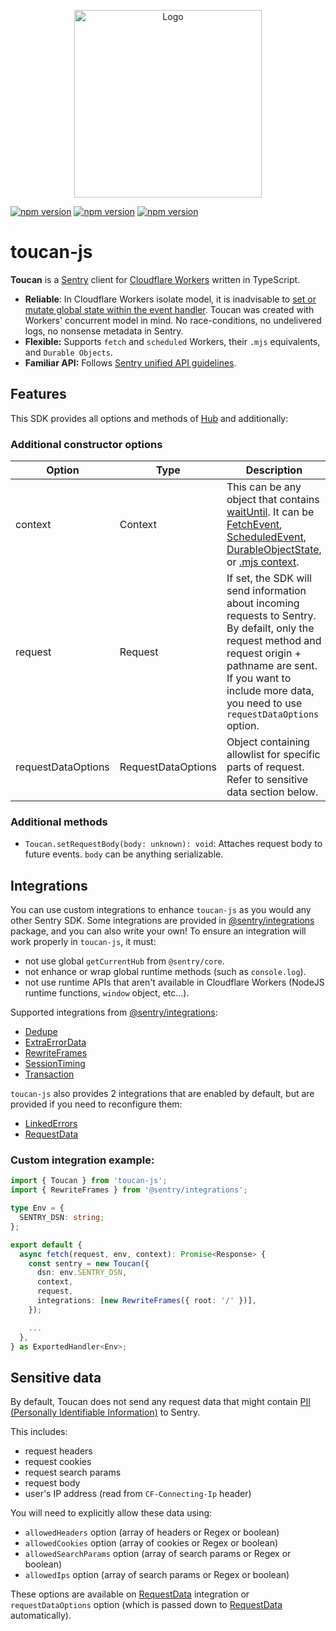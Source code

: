 <p align="center">
  <img src="https://i.imgur.com/zHw4F3x.jpg" alt="Logo" height="300">
</p>

[![npm version](https://img.shields.io/npm/v/toucan-js)](https://www.npmjs.com/package/toucan-js)
[![npm version](https://img.shields.io/npm/dw/toucan-js)](https://www.npmjs.com/package/toucan-js)
[![npm version](https://img.shields.io/npm/types/toucan-js)](https://www.npmjs.com/package/toucan-js)

# toucan-js

**Toucan** is a [Sentry](https://docs.sentry.io/) client for [Cloudflare Workers](https://developers.cloudflare.com/workers/) written in TypeScript.

- **Reliable**: In Cloudflare Workers isolate model, it is inadvisable to [set or mutate global state within the event handler](https://developers.cloudflare.com/workers/about/how-it-works). Toucan was created with Workers' concurrent model in mind. No race-conditions, no undelivered logs, no nonsense metadata in Sentry.
- **Flexible:** Supports `fetch` and `scheduled` Workers, their `.mjs` equivalents, and `Durable Objects`.
- **Familiar API:** Follows [Sentry unified API guidelines](https://develop.sentry.dev/sdk/unified-api/).

## Features

This SDK provides all options and methods of [Hub](https://github.com/getsentry/sentry-javascript/blob/master/packages/core/src/hub.ts) and additionally:

### Additional constructor options

| Option             | Type               | Description                                                                                                                                                                                                                                                                                                                                                                                                                                                                                                              |
| ------------------ | ------------------ | ------------------------------------------------------------------------------------------------------------------------------------------------------------------------------------------------------------------------------------------------------------------------------------------------------------------------------------------------------------------------------------------------------------------------------------------------------------------------------------------------------------------------ |
| context            | Context            | This can be any object that contains [waitUntil](https://developers.cloudflare.com/workers/about/tips/fetch-event-lifecycle/). It can be [FetchEvent](https://developers.cloudflare.com/workers/runtime-apis/fetch-event), [ScheduledEvent](https://developers.cloudflare.com/workers/runtime-apis/scheduled-event), [DurableObjectState](https://developers.cloudflare.com/workers/runtime-apis/durable-objects), or [.mjs context](https://community.cloudflare.com/t/2021-4-15-workers-runtime-release-notes/261917). |
| request            | Request            | If set, the SDK will send information about incoming requests to Sentry. By defailt, only the request method and request origin + pathname are sent. If you want to include more data, you need to use `requestDataOptions` option.                                                                                                                                                                                                                                                                                      |
| requestDataOptions | RequestDataOptions | Object containing allowlist for specific parts of request. Refer to sensitive data section below.                                                                                                                                                                                                                                                                                                                                                                                                                        |

### Additional methods

- `Toucan.setRequestBody(body: unknown): void`: Attaches request body to future events. `body` can be anything serializable.

## Integrations

You can use custom integrations to enhance `toucan-js` as you would any other Sentry SDK. Some integrations are provided in [@sentry/integrations](https://github.com/getsentry/sentry-javascript/tree/master/packages/integrations) package, and you can also write your own! To ensure an integration will work properly in `toucan-js`, it must:

- not use global `getCurrentHub` from `@sentry/core`.
- not enhance or wrap global runtime methods (such as `console.log`).
- not use runtime APIs that aren't available in Cloudflare Workers (NodeJS runtime functions, `window` object, etc...).

Supported integrations from [@sentry/integrations](https://github.com/getsentry/sentry-javascript/tree/master/packages/integrations):

- [Dedupe](https://github.com/getsentry/sentry-javascript/blob/master/packages/integrations/src/dedupe.ts)
- [ExtraErrorData](https://github.com/getsentry/sentry-javascript/blob/master/packages/integrations/src/extraerrordata.ts)
- [RewriteFrames](https://github.com/getsentry/sentry-javascript/blob/master/packages/integrations/src/rewriteframes.ts)
- [SessionTiming](https://github.com/getsentry/sentry-javascript/blob/master/packages/integrations/src/sessiontiming.ts)
- [Transaction](https://github.com/getsentry/sentry-javascript/blob/master/packages/integrations/src/transaction.ts)

`toucan-js` also provides 2 integrations that are enabled by default, but are provided if you need to reconfigure them:

- [LinkedErrors](src/integrations/linkedErrors.ts)
- [RequestData](src/integrations/requestData.ts)

### Custom integration example:

```ts
import { Toucan } from 'toucan-js';
import { RewriteFrames } from '@sentry/integrations';

type Env = {
  SENTRY_DSN: string;
};

export default {
  async fetch(request, env, context): Promise<Response> {
    const sentry = new Toucan({
      dsn: env.SENTRY_DSN,
      context,
      request,
      integrations: [new RewriteFrames({ root: '/' })],
    });

    ...
  },
} as ExportedHandler<Env>;
```

## Sensitive data

By default, Toucan does not send any request data that might contain [PII (Personally Identifiable Information)](https://docs.sentry.io/data-management/sensitive-data/) to Sentry.

This includes:

- request headers
- request cookies
- request search params
- request body
- user's IP address (read from `CF-Connecting-Ip` header)

You will need to explicitly allow these data using:

- `allowedHeaders` option (array of headers or Regex or boolean)
- `allowedCookies` option (array of cookies or Regex or boolean)
- `allowedSearchParams` option (array of search params or Regex or boolean)
- `allowedIps` option (array of search params or Regex or boolean)

These options are available on [RequestData](src/integrations/requestData.ts) integration or `requestDataOptions` option (which is passed down to [RequestData](src/integrations/requestData.ts) automatically).
